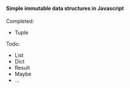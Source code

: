 #### Simple immutable data structures in Javascript

Completed:

* Tuple

Todo:

* List
* Dict
* Result
* Maybe
* ...
